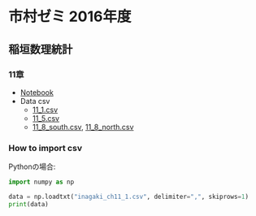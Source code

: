 # 市村ゼミ 2016年度

## 稲垣数理統計

### 11章
* [Notebook](http://nbviewer.jupyter.org/github/myuuuuun/ichimura_seminar/blob/master/inagaki/inagaki_ch11.ipynb)
* Data csv
    * [11_1.csv](/inagaki/inagaki_ch11_1.csv)
    * [11_5.csv](/inagaki/inagaki_ch11_5.csv)
    * [11_8_south.csv](/inagaki/inagaki_ch11_8_south.csv), [11_8_north.csv](/inagaki/inagaki_ch11_8_north.csv)

### How to import csv

Pythonの場合:

```python
import numpy as np

data = np.loadtxt("inagaki_ch11_1.csv", delimiter=",", skiprows=1)
print(data)
```
